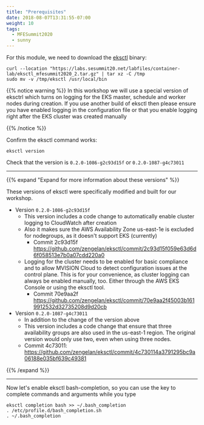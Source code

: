 ```yaml
---
title: "Prerequisites"
date: 2018-08-07T13:31:55-07:00
weight: 10
tags:
  - MFESummit2020
  - sunny
---
```


For this module, we need to download the [eksctl](https://eksctl.io/) binary:
```
curl --location "https://labs.sesummit20.net/labfiles/container-lab/eksctl_mfesummit2020_2.tar.gz" | tar xz -C /tmp
sudo mv -v /tmp/eksctl /usr/local/bin

```


{{% notice warning %}}
In this workshop we will use a special version of eksctrl which turns on logging for the EKS master, schedule and worker nodes during creation. If you use another build of eksctl then please ensure you have enabled logging in the configuration file or that you enable logging right after the EKS cluster was created manually 

{{% /notice %}}


Confirm the eksctl command works:
```
eksctl version

```

Check that the version is `0.2.0-1086-g2c93d15f` or `0.2.0-1087-g4c73011` 

***

{{% expand "Expand for more information about these versions" %}}

These versions of eksctl were specifically modified and built for our workshop.

+ Version  `0.2.0-1086-g2c93d15f` 
  + This version includes a code change to automatically enable cluster logging to CloudWatch after creation
  + Also it makes sure the AWS Availability Zone us-east-1e is excluded for nodegroups, as it doesn't support EKS (currently)
    + Commit 2c93d15f https://github.com/zengelan/eksctl/commit/2c93d15f059e63d6d6f058513e7b0a07cdd220a0 
  + Logging for the cluster needs to be enabled for basic compliance and to allow MVISION Cloud to detect configuration issues at the control plane. This is for your convenience, as cluster logging can always be enabled manually, too. Either through the AWS EKS Console or using the eksctl tool.
    + Commit 70e9aa2f https://github.com/zengelan/eksctl/commit/70e9aa2f45003b1619912532d32735208d9d20cb
+ Version  `0.2.0-1087-g4c73011`
  + In addition to the change of the version above
  + This version includes a code change that ensure that three availability groups are also used in the us-east-1 region. The original version would only use two, even when using three nodes.
  + Commit 4c73011: https://github.com/zengelan/eksctl/commit/4c730114a3791295bc9a06188e035bf639c49381 

{{% /expand %}}

***

Now let's enable eksctl bash-completion, so you can use the <TAB> key to complete commands and arguments while you type
```
eksctl completion bash >> ~/.bash_completion
. /etc/profile.d/bash_completion.sh
. ~/.bash_completion

```
